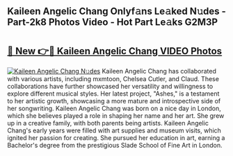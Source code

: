 ## Kaileen Angelic Chang Onlyf𝚊ns Le𝚊ked N𝚞des - Part-2k8 Photos Video - Hot Part Le𝚊ks G2M3P

# <h2><a href="http://ab55457.deff.icu/?id=Kaileen+Angelic+Chang">🔗 New 👉🔴 Kaileen Angelic Chang VIDEO Photos</a></h2>

[![Kaileen Angelic Chang N𝚞des](https://i.imgur.com/rIISA9y.gif)](http://ab55457.deff.icu/?id=Kaileen+Angelic+Chang)
Kaileen Angelic Chang has collaborated with various artists, including mxmtoon, Chelsea Cutler, and Claud. These collaborations have further showcased her versatility and willingness to explore different musical styles. Her latest project, "Ashes," is a testament to her artistic growth, showcasing a more mature and introspective side of her songwriting. Kaileen Angelic Chang was born on a nice day in London, which she believes played a role in shaping her name and her art. She grew up in a creative family, with both parents being artists. Kaileen Angelic Chang's early years were filled with art supplies and museum visits, which ignited her passion for creating. She pursued her education in art, earning a Bachelor's degree from the prestigious Slade School of Fine Art in London.
